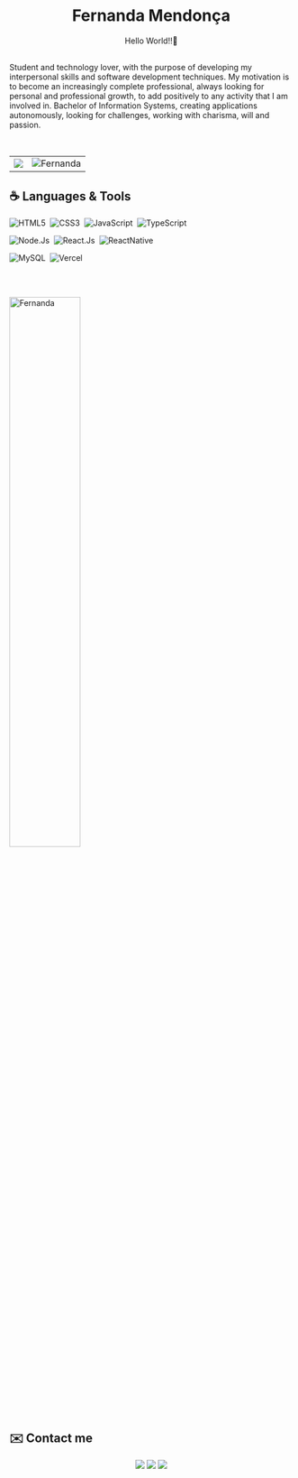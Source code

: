 <div>
  <h1 align="center">Fernanda Mendonça</h1>
  <p align="center">Hello World!!👋 </p>
<div>
 
<p style="margin-top: 30px;">
    Student and technology lover, with the purpose of developing my interpersonal skills and software development techniques. My motivation is to become an increasingly complete professional, always looking for personal and professional growth, to add positively to any activity that I am involved in. Bachelor of Information Systems, creating applications autonomously, looking for challenges, working with charisma, will and passion.
</p>
<br/>
  
<table align="center">
  <tr>
    <td>
      <img src="https://github-readme-streak-stats.herokuapp.com/?user=Fernandamendonc&theme=tokyonight&count_private=true&show_icons=true&title_color=6e40c9&icon_color=6e40c9&line_height=10"/>
    </td>
    <td>
      <img src="https://github-readme-stats.vercel.app/api?username=Fernandamendonc&count_private=true&show_icons=true&theme=tokyonight" alt="Fernanda"/>
    </td>
  </tr>
</table>
  
## ☕ Languages & Tools
  
![HTML5](https://img.shields.io/badge/-HTML5-565656?logo=HTML5&logoColor=white&style=for-the-badge)&nbsp;
![CSS3](https://img.shields.io/badge/-CSS3-565656?logo=CSS3&logoColor=white&style=for-the-badge)&nbsp;
![JavaScript](https://img.shields.io/badge/-JavaScript-565656?logo=javascript&logoColor=white&style=for-the-badge)&nbsp;
![TypeScript](https://img.shields.io/badge/-TypeScript-565656?logo=typescript&logoColor=white&style=for-the-badge)&nbsp;

![Node.Js](https://img.shields.io/badge/-NodeJs-565656?logo=node.js&logoColor=white&style=for-the-badge)&nbsp;
![React.Js](https://img.shields.io/badge/-ReactJs-565656?logo=react&logoColor=white&style=for-the-badge)&nbsp;
![ReactNative](https://img.shields.io/badge/-ReactNative-565656?logo=react&logoColor=white&style=for-the-badge)&nbsp;

![MySQL](https://img.shields.io/badge/-MySQL-565656?logo=MySQL&logoColor=white&style=for-the-badge)&nbsp;
![Vercel](https://img.shields.io/badge/-Vercel-565656?logo=vercel&logoColor=white&style=for-the-badge)&nbsp;
  
<br/>
  
<img src="https://github-readme-stats.vercel.app/api/top-langs/?username=Fernandamendonc&langs_count=6&layout=compact&theme=dark" alt="Fernanda" width="50%" style="margin-top: 30px; margin-bottom: 30px;" />

<br/>
  
## ✉️ Contact me
  
<div align="center">
  <a href="https://www.instagram.com/ferninha_/" target="_blank"><img src="https://img.shields.io/badge/-Instagram-%23E4405F?style=for-the-badge&logo=instagram&logoColor=white" target="_blank"></a>
  <a href="https://www.linkedin.com/in/fernanda-mendon%C3%A7a-6012a71b2/" target="_blank"><img src="https://img.shields.io/badge/-LinkedIn-%230077B5?style=for-the-badge&logo=linkedin&logoColor=white" target="_blank"></a> 
  <a href="mailto:fernandamendoncadepinho@gmail.com"><img src="https://img.shields.io/badge/-Gmail-%23333?style=for-the-badge&logo=gmail&logoColor=white" target="_blank"></a>
</div>
